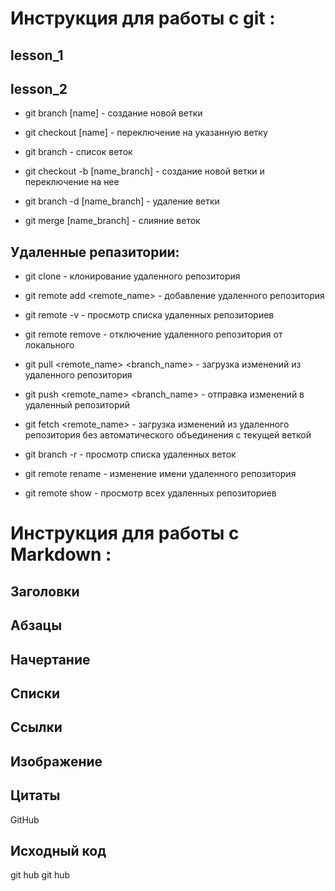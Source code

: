  # Инструкция для работы с git :

## lesson_1

## lesson_2


   * git branch [name] - создание новой ветки

   * git checkout [name] - переключение на указанную ветку

   * git branch - список веток

   * git checkout -b [name_branch] - создание новой ветки и переключение на нее

   * git branch -d [name_branch] - удаление ветки

   * git merge [name_branch] - слияние веток

## Удаленные репазитории:

   * git clone <repository> - клонирование удаленного репозитория 

  *  git remote add <remote_name> <repository> - добавление удаленного репозитория 

   * git remote -v  - просмотр списка удаленных репозиториев

   * git remote remove - отключение удаленного репозитория от локального


   *  git pull <remote_name> <branch_name> - загрузка изменений из удаленного репозитория 

  *  git push <remote_name> <branch_name> - отправка изменений в удаленный репозиторий 

   * git fetch <remote_name> - загрузка изменений из удаленного репозитория без автоматического объединения с текущей веткой

   * git branch -r  - просмотр списка удаленных веток

   * git remote rename - изменение имени удаленного репозитория 

   * git remote show - просмотр всех удаленных репозиториев

    

# Инструкция для работы с Markdown :

## Заголовки

## Абзацы

## Начертание

## Списки
 
## Ссылки


## Изображение

## Цитаты
GitHub 
## Исходный код

git hub
git hub


